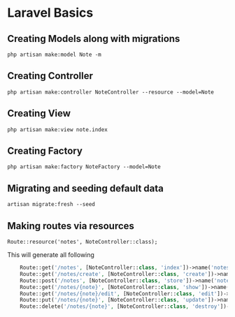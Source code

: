 # Laravel Basics

## Creating Models along with migrations

`php artisan make:model Note -m`

## Creating Controller

`php artisan make:controller NoteController --resource --model=Note`

## Creating View

`php artisan make:view note.index`

## Creating Factory

`php artisan make:factory NoteFactory --model=Note`

## Migrating and seeding default data

`artisan migrate:fresh --seed`

## Making routes via resources

`Route::resource('notes', NoteController::class);`

This will generate all following

```php
    Route::get('/notes', [NoteController::class, 'index'])->name('notes.index'); // List all notes
    Route::get('/notes/create', [NoteController::class, 'create'])->name('notes.create'); // Show form to create a new note
    Route::post('/notes', [NoteController::class, 'store'])->name('notes.store'); // Store a new note
    Route::get('/notes/{note}', [NoteController::class, 'show'])->name('notes.show'); // Show a specific note
    Route::get('/notes/{note}/edit', [NoteController::class, 'edit'])->name('notes.edit'); // Show form to edit a specific note
    Route::put('/notes/{note}', [NoteController::class, 'update'])->name('notes.update'); // Update a specific note
    Route::delete('/notes/{note}', [NoteController::class, 'destroy'])->name('notes.destroy'); // Delete a specific note
```
